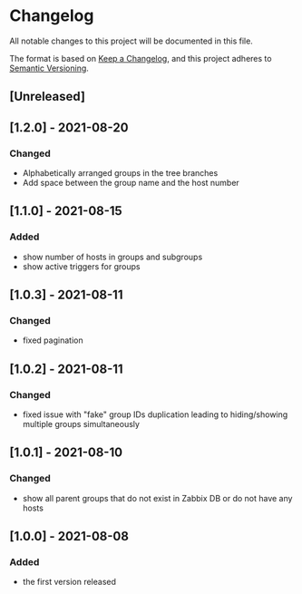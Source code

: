 # Changelog
All notable changes to this project will be documented in this file.

The format is based on [Keep a Changelog](https://keepachangelog.com/en/1.0.0/),
and this project adheres to [Semantic Versioning](https://semver.org/spec/v2.0.0.html).

## [Unreleased]

## [1.2.0] - 2021-08-20
### Changed
- Alphabetically arranged groups in the tree branches
- Add space between the group name and the host number

## [1.1.0] - 2021-08-15
### Added
- show number of hosts in groups and subgroups
- show active triggers for groups

## [1.0.3] - 2021-08-11
### Changed
- fixed pagination

## [1.0.2] - 2021-08-11
### Changed
- fixed issue with "fake" group IDs duplication leading to hiding/showing multiple groups simultaneously

## [1.0.1] - 2021-08-10
### Changed
- show all parent groups that do not exist in Zabbix DB or do not have any hosts

## [1.0.0] - 2021-08-08
### Added
- the first version released
